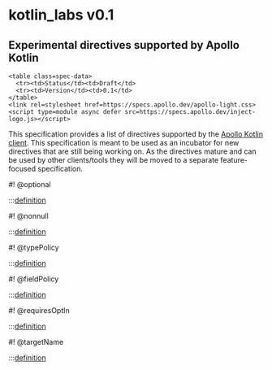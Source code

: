 # kotlin_labs v0.1

<h2>Experimental directives supported by Apollo Kotlin</h2>

```raw html
<table class=spec-data>
  <tr><td>Status</td><td>Draft</td>
  <tr><td>Version</td><td>0.1</td>
</table>
<link rel=stylesheet href=https://specs.apollo.dev/apollo-light.css>
<script type=module async defer src=https://specs.apollo.dev/inject-logo.js></script>
```

This specification provides a list of directives supported by the [Apollo Kotlin client](https://github.com/apollographql/apollo-kotlin). This specification is meant to be used as an incubator for new directives that are still being working on. As the directives mature and can be used by other clients/tools they will be moved to a separate feature-focused specification. 

#! @optional

:::[definition](kotlin_labs-v0.1.graphql#@optional)

#! @nonnull

:::[definition](kotlin_labs-v0.1.graphql#@nonnull)

#! @typePolicy

:::[definition](kotlin_labs-v0.1.graphql#@typePolicy)

#! @fieldPolicy

:::[definition](kotlin_labs-v0.1.graphql#@fieldPolicy)

#! @requiresOptIn

:::[definition](kotlin_labs-v0.1.graphql#@requiresOptIn)

#! @targetName

:::[definition](kotlin_labs-v0.1.graphql#@targetName)

